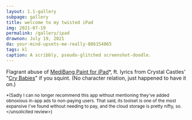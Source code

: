 ```yaml
---
layout: 1.1-gallery
subpage: gallery
title: welcome to my twisted iPad
img: 2021-07-19
permalink: /gallery/ipad
drawnon: July 19, 2021
da: your-mind-upsets-me-really-886154865
tags: kl
caption: A scribbly, pseudo-glitched screenshot-doodle.
---
```

Flagrant abuse of <a href="https://medibangpaint.com/en/" class="ext">MediBang Paint for iPad</a>\*, ft. lyrics from Crystal Castles' "<a href="https://www.youtube.com/watch?v=mFNwLpMkAiM" class="ext">Cry Babies</a>" if you squint. (No character relation, just happened to have it on.)

<span style="font-size:.85em">\*(Sadly I can no longer recommend this app without mentioning they've added obnoxious in-app ads to non-paying users. That said, its toolset is one of the most expansive I've found without needing to pay, and the cloud storage is pretty nifty, so. \</unsolicited review>)</span>